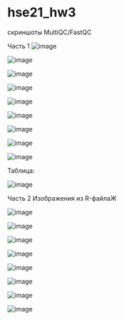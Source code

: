 # hse21_hw3
скриншоты MultiQC/FastQC

Часть 1
![image](https://user-images.githubusercontent.com/57996343/144307938-2c31c02d-1215-49bd-9745-4a0cf3c4c52b.png)

![image](https://user-images.githubusercontent.com/57996343/144308102-6ec62764-13ec-491b-9e93-40d048e64813.png)

![image](https://user-images.githubusercontent.com/57996343/144308225-82a4f3d4-6762-4c5f-88eb-eafcacc4dfd2.png)

![image](https://user-images.githubusercontent.com/57996343/144308283-216dd538-02f2-4d00-a2f7-67ae88491c78.png)

![image](https://user-images.githubusercontent.com/57996343/144308413-9902f326-b3fc-4e94-865f-7314e4a2a90e.png)

![image](https://user-images.githubusercontent.com/57996343/144308459-c4600703-f46d-48eb-a59f-f5b00d414d14.png)

![image](https://user-images.githubusercontent.com/57996343/144308492-dae85d61-2df4-48a0-a6ca-ec760efd47df.png)

![image](https://user-images.githubusercontent.com/57996343/144308648-2e606de0-dab6-431c-a82e-1d12ce1a782d.png)

![image](https://user-images.githubusercontent.com/57996343/144308678-d32e8b75-8b0d-4fc1-8ef8-e10c2ad09de4.png)

Таблица:

![image](https://user-images.githubusercontent.com/57996343/144317031-333090bd-83a1-4cf3-80b5-6a37622caad5.png)


Часть 2
Изображения из R-файлаЖ

![image](https://user-images.githubusercontent.com/57996343/144314231-26c61f1f-70d8-4693-baf8-1091b1e28fed.png)

![image](https://user-images.githubusercontent.com/57996343/144314316-e779e2bc-0ced-4f30-b079-cd1052d30095.png)

![image](https://user-images.githubusercontent.com/57996343/144315247-2d2a5751-ccd8-459d-a664-e05c4544aec5.png)

![image](https://user-images.githubusercontent.com/57996343/144315366-9f17a5f6-462e-49c1-a0c4-2d61367f66d5.png)

![image](https://user-images.githubusercontent.com/57996343/144315488-d359ce48-b5dc-4611-b7dd-87a28a8049d3.png)

![image](https://user-images.githubusercontent.com/57996343/144315589-2cfa20af-cd53-438b-b08f-8f807492a9f1.png)

![image](https://user-images.githubusercontent.com/57996343/144315673-303f0daf-16dd-4253-bc0e-d6d75d710f7f.png)

![image](https://user-images.githubusercontent.com/57996343/144316201-c05a21bb-d612-4048-b119-b923e821f211.png)





